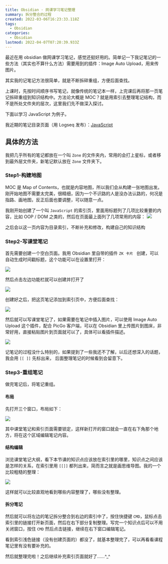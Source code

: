 ```yaml
---
title: Obsidian · 网课学习笔记整理
summary: 拆分整合的过程
created: 2022-03-06T16:23:33.118Z
tags:
  - Obsidian
categories:
  - Obsidian
lastmod: 2022-04-07T07:20:39.933Z
---
```


最近在用 obsidian 做网课学习笔记，感觉还挺好用的。简单记一下我记笔记的一些方法（其实也不算什么方法）需要用到的插件：Image Auto Upload，用来传图片。

其实我的记笔记方法很简单，就是不断拆碎重组，方便后面查找。

上课时，先按时间顺序书写笔记，就像传统的笔记本一样，上完课后再将那一页笔记拆碎重组到知识结构中。方法论大概是 MOC？就是用索引去整理笔记结构，而不是所处文件夹的层次，这里我们先不做深入探讨。

下面以学习 JavaScript 为例子。

我近期的笔记目录页面（用 Logseq 发布）：[JavaScript](https://javascript-logseq.netlify.app/#/page/javascript)

## 具体的方法

我把几乎所有的笔记都放在一个叫 `Zone` 的文件夹内，常用的会打上星标，或者移到最外层文件夹，新笔记默认放在 `Zone` 文件夹下。

### Step1-构建地图

MOC 是 Map of Contents，也就是内容地图，所以我们会从构建一张地图出发。刚开始地图不需要太完美，很精细，因为一个不识路的人是没办法认路的，何况是指路、画地图，反正后面也要调整，可以随意一点。

我刚开始创建了一个叫 `JavaScript` 的索引页，里面用标题列了几项比较重要的内容，比如 OOP / DOM 之类的，然后在页面最上面列了几项常用的内容：
![](https://s2.loli.net/2022/03/06/ybuxoSJmQGKcAV3.png)

之后会以这一页内容为目录索引，不断补充和修改，构建自己的知识结构

### Step2-写课堂笔记

首先需要创建一个空白页面。我用 Obsidian 里自带的插件 `ZK 卡片 ` 创建，可以自动生成时间戳标题，这个功能可以在设置里打开：

![](https://s2.loli.net/2022/03/06/ZXVqaIcS4xy6Evs.png)

然后点击左边功能栏就可以创建并打开了

![](https://s2.loli.net/2022/03/06/VQZpj96GbzxhO7i.png)

创建好之后，把这页笔记添加到索引页中，方便后面查找：

![](https://s2.loli.net/2022/03/06/Xr9CR7dfekTts5M.png)

然后就可以写课堂笔记了，如果需要在笔记中插入图片，可以使用 Image Auto Upload 这个插件，配合 PicGo 客户端，可以在 Obsidian 里上传图片到图床，非常好用，直接粘贴图片到页面就可以了，具体可以看插件描述。

![](https://s2.loli.net/2022/03/06/V8SgsyWqONeYwjB.png)

记笔记的过程没什么特别的，如果提到了一些我还不了解，以后还想深入的话题，我会用 `[[ ]]` 先标出来， 后面整理笔记的时候看到会留意下。

### Step3-重组笔记

做完笔记后，将笔记重组。

#### 布局

先打开三个窗口，布局如下：

![](https://s2.loli.net/2022/03/06/QwSIsWMHUlbZ71r.png)

其中课堂笔记和索引页面需要锁定，这样新打开的窗口就会一直在右下角那个地方，将在这个区域编辑笔记内容。

#### 结构编辑

浏览课堂笔记大纲，看下本节课的知识点应该放在索引里的哪里，知识点之间应该是怎样的关系，在索引里用 `[[]]` 都列出来，简而言之就是画思维导图。我的一个比较粗糙的整理：

![](https://s2.loli.net/2022/03/06/bHa4rFvRIB58jeT.png)

这样就可以比较直观地看到哪些内容整理了，哪些没有整理。

#### 拆分笔记

然后就可以将左边的笔记拆分整合到右边的索引中了，按住快捷键 `CMD`，鼠标点击索引里的链接打开新页面，然后在右下部分复制整理。写完一个知识点后可以不用关闭窗口，按住 `CMD` 然后点击链接，继续在右下窗口编辑笔记。

看到索引浅色链接（没有创建页面的）都没了，就基本整理完了，可以再看看课程笔记里有没有要补充的。

然后就整理完啦！之后继续补充索引页面就好了……^\_^

<!-- ## 其他

有空再补充咯！

### image auto upload

<iframe src="https://social.datalabour.com/@nonsense/107907119934568990/embed" class="mastodon-embed" style="max-width: 100%; border: 0" width="100%" allowfullscreen="allowfullscreen"></iframe><script src="https://social.datalabour.com/embed.js" async="async"></script>

### Copy Block Link

<iframe src="https://social.datalabour.com/@nonsense/107831022090709742/embed" class="mastodon-embed" style="max-width: 100%; border: 0" width="100%" allowfullscreen="allowfullscreen"></iframe><script src="https://social.datalabour.com/embed.js" async="async"></script>

### MOC

<iframe src="https://o3o.ca/@nonsense/107642980121444003/embed" class="mastodon-embed" style="max-width: 100%; border: 0" width="100%" allowfullscreen="allowfullscreen"></iframe>

### 随机发言

<iframe src="https://social.datalabour.com/@nonsense/107824733009904426/embed" class="mastodon-embed" style="max-width: 100%; border: 0" width="100%" allowfullscreen="allowfullscreen"></iframe><script src="https://social.datalabour.com/embed.js" async="async"></script> -->
